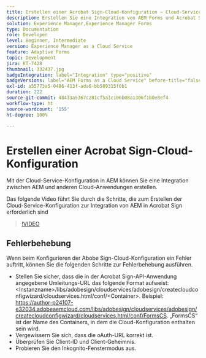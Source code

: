 ```yaml
---
title: Erstellen einer Acrobat Sign-Cloud-Konfiguration – Cloud-Service
description: Erstellen Sie eine Integration von AEM Forms und Acrobat Sign mithilfe der Cloud-Service-Konfiguration.
solution: Experience Manager,Experience Manager Forms
type: Documentation
role: Developer
level: Beginner, Intermediate
version: Experience Manager as a Cloud Service
feature: Adaptive Forms
topic: Development
jira: KT-7428
thumbnail: 332437.jpg
badgeIntegration: label="Integration" type="positive"
badgeVersions: label="AEM Forms as a Cloud Service" before-title="false"
exl-id: a55773a5-0486-413f-ada6-bb589315f0b1
duration: 222
source-git-commit: 48433a5367c281cf5a1c106b08a1306f1b0e8ef4
workflow-type: ht
source-wordcount: '155'
ht-degree: 100%

---
```


# Erstellen einer Acrobat Sign-Cloud-Konfiguration

Mit der Cloud-Service-Konfiguration in AEM können Sie eine Integration zwischen AEM und anderen Cloud-Anwendungen erstellen.

Das folgende Video führt Sie durch die Schritte, die zum Erstellen der Cloud-Service-Konfiguration zur Integration von AEM in Acrobat Sign erforderlich sind

>[!VIDEO](https://video.tv.adobe.com/v/332437?quality=12&learn=on)

## Fehlerbehebung

Wenn beim Konfigurieren der Abobe Sign-Cloud-Konfiguration ein Fehler auftritt, können Sie die folgenden Schritte zur Fehlerbehebung ausführen.
* Stellen Sie sicher, dass die in der Acrobat Sign-API-Anwendung angegebene Umleitungs-URL das folgende Format aufweist:
&lt;Instanzname>/libs/adobesign/cloudservices/adobesign/createcloudconfigwizard/cloudservices.html/conf/&lt;Container>.
Beispiel: https://author-p24107-e32034.adobeaemcloud.com/libs/adobesign/cloudservices/adobesign/createcloudconfigwizard/cloudservices.html/conf/FormsCS. „FormsCS“ ist der Name des Containers, in dem die Cloud-Konfiguration enthalten sein wird.
* Vergewissern Sie sich, dass die oAuth-URL korrekt ist.
* Überprüfen Sie Client-ID und Client-Geheimnis.
* Probieren Sie den Inkognito-Fenstermodus aus.

